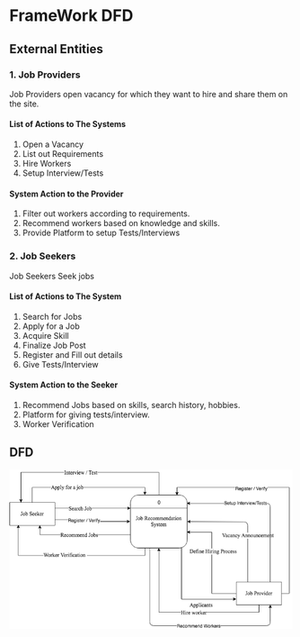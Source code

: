 # FrameWork DFD

## External Entities

### 1. Job Providers

Job Providers open vacancy for which they want to hire and share them on the site.

#### List of Actions to The Systems

1. Open a Vacancy
2. List out Requirements
3. Hire Workers
4. Setup Interview/Tests

#### System Action to the Provider

1. Filter out workers according to requirements.
2. Recommend workers based on knowledge and skills.
3. Provide Platform to setup Tests/Interviews

### 2. Job Seekers

Job Seekers Seek jobs

#### List of Actions to The System

1. Search for Jobs
2. Apply for a Job
3. Acquire Skill
4. Finalize Job Post
5. Register and Fill out details
6. Give Tests/Interview

#### System Action to the Seeker

1. Recommend Jobs based on skills, search history, hobbies.
2. Platform for giving tests/interview.
3. Worker Verification 


## DFD

![](framework.png)